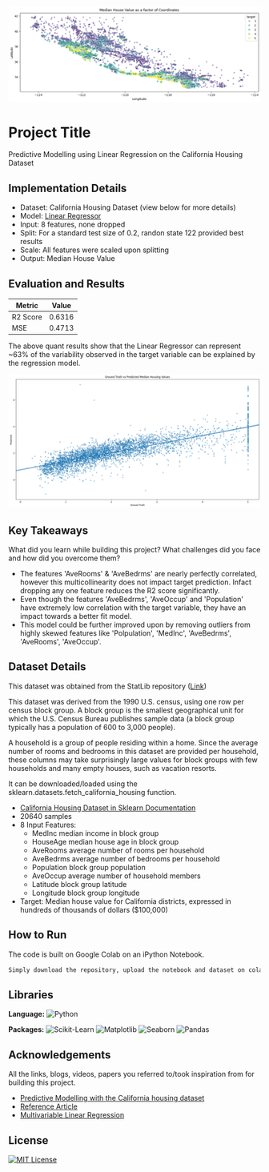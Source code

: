 ![Logo](https://github.com/tree-shrew/linear-regressor-california-housing-dataset/blob/main/Bivariate%20Analysis.png)


# Project Title

Predictive Modelling using Linear Regression on the California Housing Dataset


## Implementation Details

- Dataset: California Housing Dataset (view below for more details)
- Model: [Linear Regressor](https://scikit-learn.org/stable/modules/generated/sklearn.linear_model.LinearRegression.html)
- Input: 8 features, none dropped
- Split: For a standard test size of 0.2, randon state 122 provided best results
- Scale: All features were scaled upon splitting
- Output: Median House Value


## Evaluation and Results


| Metric        | Value         |
| ------------- | ------------- |
| R2 Score      | 0.6316        |
| MSE           | 0.4713        |

The above quant results show that the Linear Regressor can represent ~63% of the variability observed in the target variable can be explained by the regression model. 

![Ground Truth vs Predicted Median Housing Values](https://github.com/tree-shrew/linear-regressor-california-housing-dataset/blob/main/Actual%20vs%20Predicted.png)


## Key Takeaways

What did you learn while building this project? What challenges did you face and how did you overcome them?
- The features 'AveRooms' & 'AveBedrms' are nearly perfectly correlated, however this multicollinearity does not impact target prediction. Infact dropping any one feature reduces the R2 score significantly. 
- Even though the features 'AveBedrms', 'AveOccup' and 'Population' have extremely low correlation with the target variable, they have an impact towards a better fit model.
- This model could be further improved upon by removing outliers from highly skewed features like 'Polpulation', 'MedInc', 'AveBedrms', 'AveRooms', 'AveOccup'.


## Dataset Details

This dataset was obtained from the StatLib repository ([Link](https://www.dcc.fc.up.pt/~ltorgo/Regression/cal_housing.html))

This dataset was derived from the 1990 U.S. census, using one row per census block group. A block group is the smallest geographical unit for which the U.S. Census Bureau publishes sample data (a block group typically has a population of 600 to 3,000 people).

A household is a group of people residing within a home. Since the average number of rooms and bedrooms in this dataset are provided per household, these columns may take surprisingly large values for block groups with few households and many empty houses, such as vacation resorts.

It can be downloaded/loaded using the sklearn.datasets.fetch_california_housing function.

- [California Housing Dataset in Sklearn Documentation](https://scikit-learn.org/stable/modules/generated/sklearn.datasets.fetch_california_housing.html)
- 20640 samples
- 8 Input Features: 
    - MedInc median income in block group
    - HouseAge median house age in block group
    - AveRooms average number of rooms per household
    - AveBedrms average number of bedrooms per household
    - Population block group population
    - AveOccup average number of household members
    - Latitude block group latitude
    - Longitude block group longitude
- Target: Median house value for California districts, expressed in hundreds of thousands of dollars ($100,000)


## How to Run

The code is built on Google Colab on an iPython Notebook. 

```bash
Simply download the repository, upload the notebook and dataset on colab, and hit play!
```


## Libraries 

**Language:** ![Python](https://img.shields.io/badge/-Python-43B02A?style=flat&logo=python&logoColor=white)

**Packages:** ![Scikit-Learn](https://img.shields.io/badge/-Scikit%20Learn-F7931E?style=flat&logo=scikit-learn&logoColor=white)
![Matplotlib](https://img.shields.io/badge/-Matplotlib-F05032?style=flat&logo=matplotlib&logoColor=white)
![Seaborn](https://img.shields.io/badge/-Seaborn-3776AB?style=flat&logo=seaborn&logoColor=white)
![Pandas](https://img.shields.io/badge/-Pandas-150458?style=flat&logo=pandas&logoColor=white)


## Acknowledgements

All the links, blogs, videos, papers you referred to/took inspiration from for building this project. 

 - [Predictive Modelling with the California housing dataset](https://inria.github.io/scikit-learn-mooc/python_scripts/datasets_california_housing.html)
 - [Reference Article](https://medium.com/@basumatary18/implementing-linear-regression-on-california-housing-dataset-378e14e421b7)
 - [Multivariable Linear Regression](https://bookdown.org/ripberjt/labbook/multivariable-linear-regression.html)


## License

[![MIT License](https://img.shields.io/badge/License-MIT-green.svg)](https://choosealicense.com/licenses/mit/)